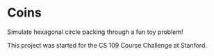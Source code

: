 # Coins
Simulate hexagonal circle packing through a fun toy problem!

This project was started for the CS 109 Course Challenge at Stanford.
